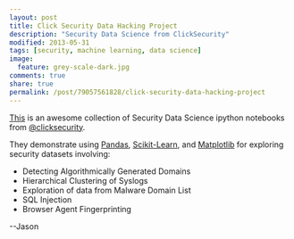```yaml
---
layout: post
title: Click Security Data Hacking Project
description: "Security Data Science from ClickSecurity"
modified: 2013-05-31
tags: [security, machine learning, data science]
image:
  feature: grey-scale-dark.jpg
comments: true
share: true
permalink: /post/79057561828/click-security-data-hacking-project
---
```


[This](http://clicksecurity.github.io/data_hacking/) is an awesome collection of Security Data Science ipython notebooks from [@clicksecurity](https://twitter.com/clicksecurity). 

They demonstrate using [Pandas](http://pandas.pydata.org/), [Scikit-Learn](http://scikit-learn.org/stable/), and [Matplotlib](http://matplotlib.org/) for exploring security datasets involving:

* Detecting Algorithmically Generated Domains
* Hierarchical Clustering of Syslogs
* Exploration of data from Malware Domain List
* SQL Injection
* Browser Agent Fingerprinting

--Jason
